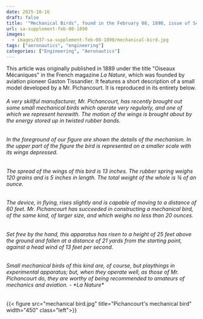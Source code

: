 ```yaml
---
date: 2025-10-16
draft: false
title: '"Mechanical Birds", found in the February 08, 1890, issue of Scientific American Supplement (1890)'
url: sa-supplement-feb-08-1890
images:
  - images/037-sa-supplement-feb-08-1890/mechanical-bird.jpg
tags: ["aeronautics", "engineering"]
categories: ["Engineering", "Aeronautics"]
---
```

This article was originally published in 1889 under the title "Oiseaux M&#233;caniques" in the French magazine *La Nature*, which was founded by aviation pioneer Gaston Tissandier. It features a short description of a small model developed by a Mr. Pichancourt. It is reproduced in its entirety below.

<p><h6>A very skillful manufacturer, Mr. Pichancourt, has recently brought out some small mechanical birds which operate very regularly, and one of which we represent herewith. The motion of the wings is brought about by the energy stored up in twisted rubber bands.</p></h6>

<p><h6>In the foreground of our figure are shown the details of the mechanism. In the upper part of the figure the bird is represented on a smaller scale with its wings depressed.</p></h6>

<p><h6>The spread of the wings of this bird is 13 inches. The rubber spring weighs 120 grains and is 5 inches in length. The total weight of the whole is &#190; of an ounce.</p></h6>

<p><h6>The device, in flying, rises slightly and is capable of moving to a distance of 60 feet. Mr. Pichancourt has succeeded in constructing a mechanical bird, of the same kind, of larger size, and which weighs no less than 20 ounces.</p></h6>

<p><h6>Set free by the hand, this apparatus has risen to a height of 25 feet above the ground and fallen at a distance of 21 yards from the starting point, against a head wind of 13 feet per second.</p></h6>

<p><h6>Small mechanical birds of this kind are, of course, but playthings in experimental apparatus; but, when they operate well, as those of Mr. Pichancourt do, they are worthy of being recommended to amateurs of mechanics and aviation. - *La Nature*</p></h6>

{{< figure src="mechanical bird.jpg" title="Pichancourt's mechanical bird" width="450" class="left">}}